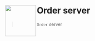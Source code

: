 # Order server <img src="https://avatars.githubusercontent.com/u/149151221?s=200&v=4" height = 100 align = left>

> `Order` server
